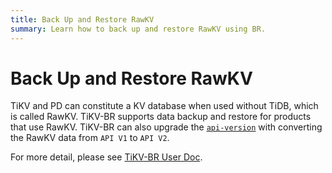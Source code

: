 ```yaml
---
title: Back Up and Restore RawKV
summary: Learn how to back up and restore RawKV using BR.
---
```


# Back Up and Restore RawKV

TiKV and PD can constitute a KV database when used without TiDB, which is called RawKV. TiKV-BR supports data backup and restore for products that use RawKV. TiKV-BR can also upgrade the [`api-version`](https://docs.pingcap.com/tidb/stable/tikv-configuration-file) with converting the RawKV data from `API V1` to `API V2`. 

For more detail, please see [TiKV-BR User Doc](https://tikv.org/docs/dev/concepts/explore-tikv-features/backup-restore/).
